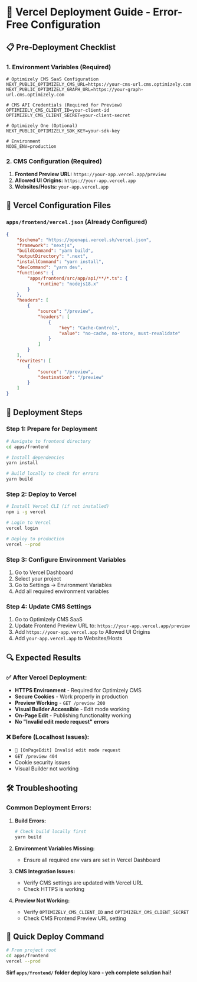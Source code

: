 # 🚀 Vercel Deployment Guide - Error-Free Configuration

## 📋 Pre-Deployment Checklist

### 1. Environment Variables (Required)
```env
# Optimizely CMS SaaS Configuration
NEXT_PUBLIC_OPTIMIZELY_CMS_URL=https://your-cms-url.cms.optimizely.com
NEXT_PUBLIC_OPTIMIZELY_GRAPH_URL=https://your-graph-url.cms.optimizely.com

# CMS API Credentials (Required for Preview)
OPTIMIZELY_CMS_CLIENT_ID=your-client-id
OPTIMIZELY_CMS_CLIENT_SECRET=your-client-secret

# Optimizely One (Optional)
NEXT_PUBLIC_OPTIMIZELY_SDK_KEY=your-sdk-key

# Environment
NODE_ENV=production
```

### 2. CMS Configuration (Required)
1. **Frontend Preview URL:** `https://your-app.vercel.app/preview`
2. **Allowed UI Origins:** `https://your-app.vercel.app`
3. **Websites/Hosts:** `your-app.vercel.app`

## 🔧 Vercel Configuration Files

### `apps/frontend/vercel.json` (Already Configured)
```json
{
    "$schema": "https://openapi.vercel.sh/vercel.json",
    "framework": "nextjs",
    "buildCommand": "yarn build",
    "outputDirectory": ".next",
    "installCommand": "yarn install",
    "devCommand": "yarn dev",
    "functions": {
        "apps/frontend/src/app/api/**/*.ts": {
            "runtime": "nodejs18.x"
        }
    },
    "headers": [
        {
            "source": "/preview",
            "headers": [
                {
                    "key": "Cache-Control",
                    "value": "no-cache, no-store, must-revalidate"
                }
            ]
        }
    ],
    "rewrites": [
        {
            "source": "/preview",
            "destination": "/preview"
        }
    ]
}
```

## 🚀 Deployment Steps

### Step 1: Prepare for Deployment
```bash
# Navigate to frontend directory
cd apps/frontend

# Install dependencies
yarn install

# Build locally to check for errors
yarn build
```

### Step 2: Deploy to Vercel
```bash
# Install Vercel CLI (if not installed)
npm i -g vercel

# Login to Vercel
vercel login

# Deploy to production
vercel --prod
```

### Step 3: Configure Environment Variables
1. Go to Vercel Dashboard
2. Select your project
3. Go to Settings → Environment Variables
4. Add all required environment variables

### Step 4: Update CMS Settings
1. Go to Optimizely CMS SaaS
2. Update Frontend Preview URL to: `https://your-app.vercel.app/preview`
3. Add `https://your-app.vercel.app` to Allowed UI Origins
4. Add `your-app.vercel.app` to Websites/Hosts

## 🔍 Expected Results

### ✅ After Vercel Deployment:
- **HTTPS Environment** - Required for Optimizely CMS
- **Secure Cookies** - Work properly in production
- **Preview Working** - `GET /preview 200`
- **Visual Builder Accessible** - Edit mode working
- **On-Page Edit** - Publishing functionality working
- **No "Invalid edit mode request" errors**

### ❌ Before (Localhost Issues):
- `🔴 [OnPageEdit] Invalid edit mode request`
- `GET /preview 404`
- Cookie security issues
- Visual Builder not working

## 🛠️ Troubleshooting

### Common Deployment Errors:

1. **Build Errors:**
   ```bash
   # Check build locally first
   yarn build
   ```

2. **Environment Variables Missing:**
   - Ensure all required env vars are set in Vercel Dashboard

3. **CMS Integration Issues:**
   - Verify CMS settings are updated with Vercel URL
   - Check HTTPS is working

4. **Preview Not Working:**
   - Verify `OPTIMIZELY_CMS_CLIENT_ID` and `OPTIMIZELY_CMS_CLIENT_SECRET`
   - Check CMS Frontend Preview URL setting

## 📝 Quick Deploy Command

```bash
# From project root
cd apps/frontend
vercel --prod
```

**Sirf `apps/frontend/` folder deploy karo - yeh complete solution hai!**
